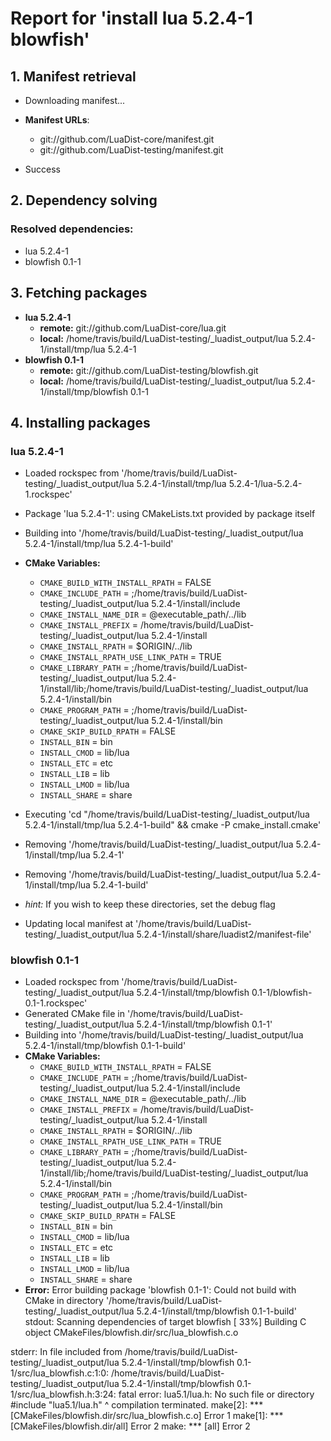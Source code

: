 # Report for 'install lua 5.2.4-1 blowfish'


## 1. Manifest retrieval

- Downloading manifest...

- **Manifest URLs**:
    - git://github.com/LuaDist-core/manifest.git
    - git://github.com/LuaDist-testing/manifest.git
- Success

## 2. Dependency solving


### Resolved dependencies:
- lua 5.2.4-1
- blowfish 0.1-1

## 3. Fetching packages

- **lua 5.2.4-1**
    - **remote:** git://github.com/LuaDist-core/lua.git
    - **local:** /home/travis/build/LuaDist-testing/_luadist_output/lua 5.2.4-1/install/tmp/lua 5.2.4-1
- **blowfish 0.1-1**
    - **remote:** git://github.com/LuaDist-testing/blowfish.git
    - **local:** /home/travis/build/LuaDist-testing/_luadist_output/lua 5.2.4-1/install/tmp/blowfish 0.1-1

## 4. Installing packages


### lua 5.2.4-1
- Loaded rockspec from '/home/travis/build/LuaDist-testing/_luadist_output/lua 5.2.4-1/install/tmp/lua 5.2.4-1/lua-5.2.4-1.rockspec'
- Package 'lua 5.2.4-1': using CMakeLists.txt provided by package itself
- Building into '/home/travis/build/LuaDist-testing/_luadist_output/lua 5.2.4-1/install/tmp/lua 5.2.4-1-build'
- **CMake Variables:**
    - `CMAKE_BUILD_WITH_INSTALL_RPATH` = FALSE
    - `CMAKE_INCLUDE_PATH` = ;/home/travis/build/LuaDist-testing/_luadist_output/lua 5.2.4-1/install/include
    - `CMAKE_INSTALL_NAME_DIR` = @executable_path/../lib
    - `CMAKE_INSTALL_PREFIX` = /home/travis/build/LuaDist-testing/_luadist_output/lua 5.2.4-1/install
    - `CMAKE_INSTALL_RPATH` = $ORIGIN/../lib
    - `CMAKE_INSTALL_RPATH_USE_LINK_PATH` = TRUE
    - `CMAKE_LIBRARY_PATH` = ;/home/travis/build/LuaDist-testing/_luadist_output/lua 5.2.4-1/install/lib;/home/travis/build/LuaDist-testing/_luadist_output/lua 5.2.4-1/install/bin
    - `CMAKE_PROGRAM_PATH` = ;/home/travis/build/LuaDist-testing/_luadist_output/lua 5.2.4-1/install/bin
    - `CMAKE_SKIP_BUILD_RPATH` = FALSE
    - `INSTALL_BIN` = bin
    - `INSTALL_CMOD` = lib/lua
    - `INSTALL_ETC` = etc
    - `INSTALL_LIB` = lib
    - `INSTALL_LMOD` = lib/lua
    - `INSTALL_SHARE` = share
- Executing 'cd "/home/travis/build/LuaDist-testing/_luadist_output/lua 5.2.4-1/install/tmp/lua 5.2.4-1-build" && cmake -P cmake_install.cmake'
- Removing '/home/travis/build/LuaDist-testing/_luadist_output/lua 5.2.4-1/install/tmp/lua 5.2.4-1'
- Removing '/home/travis/build/LuaDist-testing/_luadist_output/lua 5.2.4-1/install/tmp/lua 5.2.4-1-build'

- *hint:* If you wish to keep these directories, set the debug flag
- Updating local manifest at '/home/travis/build/LuaDist-testing/_luadist_output/lua 5.2.4-1/install/share/luadist2/manifest-file'

### blowfish 0.1-1
- Loaded rockspec from '/home/travis/build/LuaDist-testing/_luadist_output/lua 5.2.4-1/install/tmp/blowfish 0.1-1/blowfish-0.1-1.rockspec'
- Generated CMake file in '/home/travis/build/LuaDist-testing/_luadist_output/lua 5.2.4-1/install/tmp/blowfish 0.1-1'
- Building into '/home/travis/build/LuaDist-testing/_luadist_output/lua 5.2.4-1/install/tmp/blowfish 0.1-1-build'
- **CMake Variables:**
    - `CMAKE_BUILD_WITH_INSTALL_RPATH` = FALSE
    - `CMAKE_INCLUDE_PATH` = ;/home/travis/build/LuaDist-testing/_luadist_output/lua 5.2.4-1/install/include
    - `CMAKE_INSTALL_NAME_DIR` = @executable_path/../lib
    - `CMAKE_INSTALL_PREFIX` = /home/travis/build/LuaDist-testing/_luadist_output/lua 5.2.4-1/install
    - `CMAKE_INSTALL_RPATH` = $ORIGIN/../lib
    - `CMAKE_INSTALL_RPATH_USE_LINK_PATH` = TRUE
    - `CMAKE_LIBRARY_PATH` = ;/home/travis/build/LuaDist-testing/_luadist_output/lua 5.2.4-1/install/lib;/home/travis/build/LuaDist-testing/_luadist_output/lua 5.2.4-1/install/bin
    - `CMAKE_PROGRAM_PATH` = ;/home/travis/build/LuaDist-testing/_luadist_output/lua 5.2.4-1/install/bin
    - `CMAKE_SKIP_BUILD_RPATH` = FALSE
    - `INSTALL_BIN` = bin
    - `INSTALL_CMOD` = lib/lua
    - `INSTALL_ETC` = etc
    - `INSTALL_LIB` = lib
    - `INSTALL_LMOD` = lib/lua
    - `INSTALL_SHARE` = share
- **Error:** Error building package 'blowfish 0.1-1': Could not build with CMake in directory '/home/travis/build/LuaDist-testing/_luadist_output/lua 5.2.4-1/install/tmp/blowfish 0.1-1-build'
stdout:
Scanning dependencies of target blowfish
[ 33%] Building C object CMakeFiles/blowfish.dir/src/lua_blowfish.c.o

stderr:
In file included from /home/travis/build/LuaDist-testing/_luadist_output/lua 5.2.4-1/install/tmp/blowfish 0.1-1/src/lua_blowfish.c:1:0:
/home/travis/build/LuaDist-testing/_luadist_output/lua 5.2.4-1/install/tmp/blowfish 0.1-1/src/lua_blowfish.h:3:24: fatal error: lua5.1/lua.h: No such file or directory
 #include "lua5.1/lua.h"
                        ^
compilation terminated.
make[2]: *** [CMakeFiles/blowfish.dir/src/lua_blowfish.c.o] Error 1
make[1]: *** [CMakeFiles/blowfish.dir/all] Error 2
make: *** [all] Error 2

